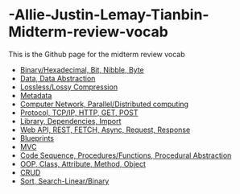 # -Allie-Justin-Lemay-Tianbin-Midterm-review-vocab
This is the Github page for the midterm review vocab
* <a href="https://github.com/TianbinLiu/-Allie-Justin-Lemay-Tianbin-Midterm-review-vocab/wiki/Binary-Hexadecimal,-Bit,-Nibble,-Byte">Binary/Hexadecimal, Bit, Nibble, Byte</a>
* <a href="https://github.com/TheRadRabbidRabbit/Team-Lovelace/commits?author=xiaoa0">Data, Data Abstraction</a>
* <a href="https://github.com/TheRadRabbidRabbit/Team-Lovelace/commits?author=xiaoa0">Lossless/Lossy Compression</a>
* <a href="https://github.com/TheRadRabbidRabbit/Team-Lovelace/commits?author=xiaoa0">Metadata</a>
* <a href="https://github.com/TheRadRabbidRabbit/Team-Lovelace/commits?author=xiaoa0">Computer Network, Parallel/Distributed computing</a>
* <a href="https://github.com/TheRadRabbidRabbit/Team-Lovelace/commits?author=xiaoa0">Protocol, TCP/IP, HTTP, GET, POST</a>
* <a href="https://github.com/TheRadRabbidRabbit/Team-Lovelace/commits?author=xiaoa0">Library, Dependencies, Import</a>
* <a href="https://github.com/TheRadRabbidRabbit/Team-Lovelace/commits?author=xiaoa0">Web API, REST, FETCH, Async, Request, Response</a>
* <a href="https://github.com/TianbinLiu/-Allie-Justin-Lemay-Tianbin-Midterm-review-vocab/wiki/Blueprints">Blueprints</a>
* <a href="https://github.com/TheRadRabbidRabbit/Team-Lovelace/commits?author=xiaoa0">MVC</a>
* <a href="https://github.com/TheRadRabbidRabbit/Team-Lovelace/commits?author=xiaoa0">Code Sequence, Procedures/Functions, Procedural Abstraction</a>
* <a href="https://github.com/TheRadRabbidRabbit/Team-Lovelace/commits?author=xiaoa0">OOP, Class, Attribute, Method, Object</a>
* <a href="https://github.com/TheRadRabbidRabbit/Team-Lovelace/commits?author=xiaoa0">CRUD</a>
* <a href="https://github.com/TheRadRabbidRabbit/Team-Lovelace/commits?author=xiaoa0">Sort, Search-Linear/Binary</a>

